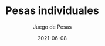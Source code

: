 ---
date: '2021-06-08'
title: Pesas individuales
subtitle: Juego de Pesas
image: https://lh3.googleusercontent.com/3D_ZVC8B1sttr__isYHzT9JKQJppbOp_gHYAO9-drvQLUBjWAr6IOd-Edcg4JgHTjR66i56dIqh1QEXnS2u9i8J-raNGSV3BIXVuWFkt3WGPyIVMgye3OeQizzYgt1Cpk2efJmaYmTA=w2400
price: $ 18.000
weight: 18
description: Juego de pesas tipo mancuernas de 1, 2 y 3 Kg, antideslizantes y ergonomicas. Incluye pedestal
link: 
exclude: true
---
